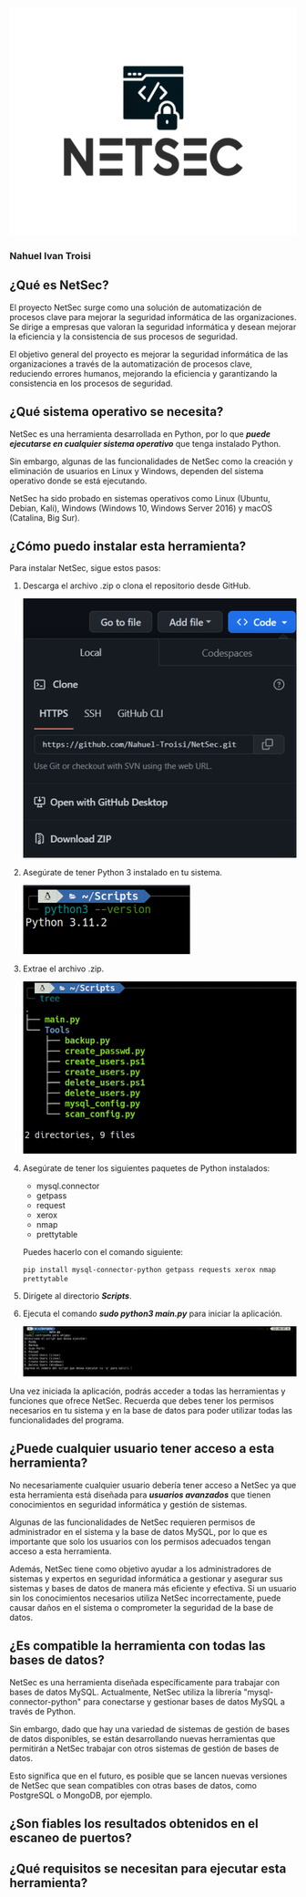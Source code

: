 <p align="center"> <img width="600" height="400" src="img/avatar.jpg"> 

### Nahuel Ivan Troisi

## ¿Qué es NetSec?

El proyecto NetSec surge como una solución de automatización de procesos clave para mejorar la seguridad informática de las organizaciones. Se dirige a empresas que valoran la seguridad informática y desean mejorar la eficiencia y la consistencia de sus procesos de seguridad.

El objetivo general del proyecto es mejorar la seguridad informática de las organizaciones a través de la automatización de procesos clave, reduciendo errores humanos, mejorando la eficiencia y garantizando la consistencia en los procesos de seguridad.

## ¿Qué sistema operativo se necesita?

NetSec es una herramienta desarrollada en Python, por lo que ***puede ejecutarse en cualquier sistema operativo*** que tenga instalado Python.

Sin embargo, algunas de las funcionalidades de NetSec como la creación y eliminación de usuarios en Linux y Windows, dependen del sistema operativo donde se está ejecutando. 

NetSec ha sido probado en sistemas operativos como Linux (Ubuntu, Debian, Kali), Windows (Windows 10, Windows Server 2016) y macOS (Catalina, Big Sur).

## ¿Cómo puedo instalar esta herramienta?

Para instalar NetSec, sigue estos pasos:

1) Descarga el archivo .zip o clona el repositorio desde GitHub.

    ![](img/descarga.png)

2) Asegúrate de tener Python 3 instalado en tu sistema.

    ![](img/version.png)

3) Extrae el archivo .zip.

    ![](img/unzip.png)

4) Asegúrate de tener los siguientes paquetes de Python instalados:
    
    - mysql.connector
    - getpass
    - request
    - xerox
    - nmap
    - prettytable

    Puedes hacerlo con el comando siguiente:

    ```
    pip install mysql-connector-python getpass requests xerox nmap prettytable
    ```

5) Dirígete al directorio ***Scripts***. 

6) Ejecuta el comando ***sudo python3 main.py*** para iniciar la aplicación.

    ![](img/inicio.png)

Una vez iniciada la aplicación, podrás acceder a todas las herramientas y funciones que ofrece NetSec. Recuerda que debes tener los permisos necesarios en tu sistema y en la base de datos para poder utilizar todas las funcionalidades del programa.

## ¿Puede cualquier usuario tener acceso a esta herramienta?

No necesariamente cualquier usuario debería tener acceso a NetSec ya que esta herramienta está diseñada para ***usuarios avanzados*** que tienen conocimientos en seguridad informática y gestión de sistemas.

Algunas de las funcionalidades de NetSec requieren permisos de administrador en el sistema y la base de datos MySQL, por lo que es importante que solo los usuarios con los permisos adecuados tengan acceso a esta herramienta.

Además, NetSec tiene como objetivo ayudar a los administradores de sistemas y expertos en seguridad informática a gestionar y asegurar sus sistemas y bases de datos de manera más eficiente y efectiva. Si un usuario sin los conocimientos necesarios utiliza NetSec incorrectamente, puede causar daños en el sistema o comprometer la seguridad de la base de datos.

## ¿Es compatible la herramienta con todas las bases de datos?

NetSec es una herramienta diseñada específicamente para trabajar con bases de datos MySQL. Actualmente, NetSec utiliza la librería "mysql-connector-python" para conectarse y gestionar bases de datos MySQL a través de Python.

Sin embargo, dado que hay una variedad de sistemas de gestión de bases de datos disponibles, se están desarrollando nuevas herramientas que permitirán a NetSec trabajar con otros sistemas de gestión de bases de datos.

Esto significa que en el futuro, es posible que se lancen nuevas versiones de NetSec que sean compatibles con otras bases de datos, como PostgreSQL o MongoDB, por ejemplo.

## ¿Son fiables los resultados obtenidos en el escaneo de puertos?



## ¿Qué requisitos se necesitan para ejecutar esta herramienta?


</p>